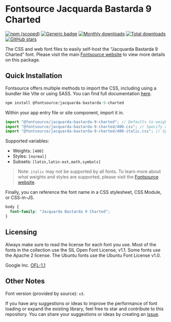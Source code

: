 # Fontsource Jacquarda Bastarda 9 Charted

[![npm (scoped)](https://img.shields.io/npm/v/@fontsource/jacquarda-bastarda-9-charted?color=brightgreen)](https://www.npmjs.com/package/@fontsource/jacquarda-bastarda-9-charted) [![Generic badge](https://img.shields.io/badge/fontsource-passing-brightgreen)](https://github.com/fontsource/fontsource) [![Monthly downloads](https://badgen.net/npm/dm/@fontsource/jacquarda-bastarda-9-charted)](https://github.com/fontsource/fontsource) [![Total downloads](https://badgen.net/npm/dt/@fontsource/jacquarda-bastarda-9-charted)](https://github.com/fontsource/fontsource) [![GitHub stars](https://img.shields.io/github/stars/fontsource/fontsource.svg?style=social&label=Star)](https://github.com/fontsource/fontsource/stargazers)

The CSS and web font files to easily self-host the “Jacquarda Bastarda 9 Charted” font. Please visit the main [Fontsource website](https://fontsource.org/fonts/jacquarda-bastarda-9-charted) to view more details on this package.

## Quick Installation

Fontsource offers multiple methods to import the CSS, including using a bundler like Vite or using SASS. You can find full documentation [here](https://fontsource.org/docs/getting-started/introduction).

```javascript
npm install @fontsource/jacquarda-bastarda-9-charted
```

Within your app entry file or site component, import it in.

```javascript
import "@fontsource/jacquarda-bastarda-9-charted"; // Defaults to weight 400
import "@fontsource/jacquarda-bastarda-9-charted/400.css"; // Specify weight
import "@fontsource/jacquarda-bastarda-9-charted/400-italic.css"; // Specify weight and style
```

Supported variables:
- Weights: `[400]`
- Styles: `[normal]`
- Subsets: `[latin,latin-ext,math,symbols]`

> Note: `italic` may not be supported by all fonts. To learn more about what weights and styles are supported, please visit the [Fontsource website](https://fontsource.org/fonts/jacquarda-bastarda-9-charted).

Finally, you can reference the font name in a CSS stylesheet, CSS Module, or CSS-in-JS.

```css
body {
  font-family: "Jacquarda Bastarda 9 Charted";
}
```

## Licensing
Always make sure to read the license for each font you use. Most of the fonts in the collection use the SIL Open Font License, v1.1. Some fonts use the Apache 2 license. The Ubuntu fonts use the Ubuntu Font License v1.0.

Google Inc.
[OFL-1.1](http://scripts.sil.org/OFL)

## Other Notes
Font version (provided by source): `v3`.

If you have any suggestions or ideas to improve the performance of font loading or expand the existing library, feel free to star and contribute to this repository. You can share your suggestions or ideas by creating an [issue](https://github.com/fontsource/fontsource/issues).